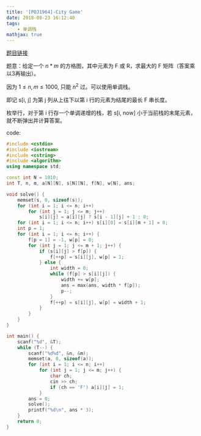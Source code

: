 ```yaml
---
title: '[POJ1964]-City Game'
date: 2018-08-23 16:12:40
tags:
    - 单调栈
mathjax: true
---
```


[题目链接](https://vjudge.net/problem/POJ-1964)

题意：给定一个 $n * m$ 的方格图，其中元素为 F 或 R，求最大的 F 矩阵（答案乘以3再输出）。

因为 $1 \leq n, m \leq 1000$, 只能 $n^2$ 过。可以使用单调栈。

即记 s[i, j] 为第 j 列从上往下以第 i 行的元素为结尾的最长 F 串长度。

枚举行，对于第 i 行存一个单调递增的栈，若 s[i, now] 小于当前栈的末尾元素，就不断弹出并计算答案。

code:
``` c++
#include <cstdio>
#include <iostream>
#include <cstring>
#include <algorithm>
using namespace std;

const int N = 1010;
int T, n, m, a[N][N], s[N][N], f[N], w[N], ans;

void solve() {
    memset(s, 0, sizeof(s));
    for (int i = 1; i <= n; i++)
        for (int j = 1; j <= m; j++)
            s[i][j] = a[i][j] ? s[i - 1][j] + 1 : 0;
    for (int i = 1; i <= n; i++) s[i][0] = s[i][m + 1] = 0;
    int p = 1;
    for (int i = 1; i <= n; i++) {
        f[p = 1] = -1, w[p] = 0;
        for (int j = 1; j <= m + 1; j++) {
            if (s[i][j] > f[p]) {
                f[++p] = s[i][j], w[p] = 1;
            } else {
                int width = 0;
                while (f[p] > s[i][j]) {
                    width += w[p];
                    ans = max(ans, width * f[p]);
                    p--;
                }
                f[++p] = s[i][j], w[p] = width + 1;
            }
        }
    }
}

int main() {
    scanf("%d", &T);
    while (T--) {
        scanf("%d%d", &n, &m);
        memset(a, 0, sizeof(a));
        for (int i = 1; i <= n; i++)
            for (int j = 1; j <= m; j++) {
                char ch;
                cin >> ch;
                if (ch == 'F') a[i][j] = 1;
            }
        ans = 0;
        solve();
        printf("%d\n", ans * 3);
    }
    return 0;
}
```